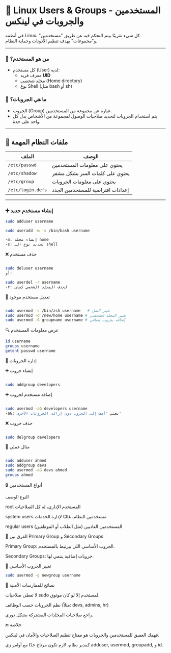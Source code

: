 # 👥 Linux Users & Groups - المستخدمين والجروبات في لينكس

في أنظمة Linux، كل شيء تقريبًا بيتم التحكم فيه عن طريق "مستخدمين" و"مجموعات" بهدف تنظيم الأذونات وحماية النظام.

---

### 👤 من هو المستخدم؟
- كل مستخدم (User) لديه:
  - معرف فريد **UID**
  - مجلد شخصي (Home directory)
  - نوع Shell (مثل bash أو sh)

### 👥 ما هي الجروبات؟
- الجروب (Group) عبارة عن مجموعة من المستخدمين.
- يتم استخدام الجروبات لتحديد صلاحيات الوصول لمجموعة من الأشخاص بدل كل واحد على حدة.

---

## 🧾 ملفات النظام المهمة

| الملف | الوصف |
|-------|--------|
| `/etc/passwd` | يحتوي على معلومات المستخدمين |
| `/etc/shadow` | يحتوي على كلمات السر بشكل مشفر |
| `/etc/group`  | يحتوي على معلومات الجروبات |
| `/etc/login.defs` | إعدادات افتراضية للمستخدمين الجدد |

---



### ➕ إنشاء مستخدم جديد
```bash
sudo adduser username

sudo useradd -m -s /bin/bash username

-m: إنشاء مجلد home
-s: تحديد نوع الـ shell
```


❌ حذف مستخدم

 ```bash

sudo deluser username
أو:

sudo userdel -r username
-r: لحذف المجلد الشخصي كمان
```


🧪 تعديل مستخدم موجود
 ```bash

sudo usermod -s /bin/zsh username   # تغيير الشل
sudo usermod -d /new/home username # تغيير المجلد الشخصي
sudo usermod -G groupname username # إلحاقه بجروب إضافي
```


🔍 عرض معلومات المستخدم
 ```bash
id username
groups username
getent passwd username
```


👥 إدارة الجروبات

➕ إنشاء جروب
 ```bash

sudo addgroup developers
```


➕ إضافة مستخدم لجروب
 ```bash

sudo usermod -aG developers username
-aG: تعني "أضف إلى الجروب دون إزالة الجروبات الأخرى"
```


❌ حذف جروب
 ```bash

sudo delgroup developers
```


🧪 مثال عملي
 ```bash

sudo adduser ahmed
sudo addgroup devs
sudo usermod -aG devs ahmed
groups ahmed
```


🔒 أنواع المستخدمين

النوع	الوصف

root	المستخدم الإداري، له كل الصلاحيات

system users	مستخدمين النظام، غالبًا لإدارة الخدمات

regular users	المستخدمين العاديين (مثل الطلاب أو الموظفين)


🧠 الفرق بين Primary Group و Secondary Groups

Primary Group: الجروب الأساسي اللي بيرتبط بالمستخدم.

Secondary Groups: جروبات إضافية ينتمي لها.

🔁 تغيير الجروب الأساسي

 ```bash
sudo usermod -g newgroup username
```

📌 نصائح للممارسات الأمنية

لا تعطي صلاحيات sudo لمستخدم إلا لو كان موثوق.

نظم الجروبات حسب الوظائف (مثلاً: devs, admins, hr)

راجع صلاحيات المجلدات المشتركة بشكل دوري.

🔚 خلاصة

فهمك العميق للمستخدمين والجروبات هو مفتاح تنظيم الصلاحيات والأمان في لينكس.

كمدير نظام، لازم تكون مرتاح جدًا مع أوامر زي adduser, usermod, groupadd, و id.
